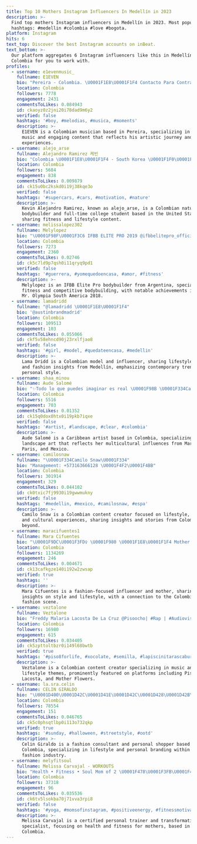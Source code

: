 ```yaml
---
title: Top 10 Mothers Instagram Influencers In Medellín in 2023
description: >-
  Find top mothers Instagram influencers in Medellín in 2023. Most popular
  hashtags: #medellin #colombia #love #bogota.
platform: Instagram
hits: 6
text_top: Discover the best Instagram accounts on inBeat.
text_bottom: >-
  Our platform aggregates 6 Instagram influencers like this in Medellín,
  Colombia for you to work with.
profiles:
  - username: e1evenmusic_
    fullname: E1EVEN
    bio: "Pereira - Colombia. \U0001F1E8\U0001F1F4 Contacto Para Contrataciones \U0001F447\U0001F3FC \U0001F4E5 e11evenmusicofficial@gmail.com Sigueme en mi Fanpage de Facebook \U0001F447\U0001F3FC⚡"
    location: Colombia
    followers: 7778
    engagement: 2431
    commentsToLikes: 0.084943
    id: ckaoyz0z2jni20i78dad9m6y2
    verified: false
    hashtags: '#boy, #melodias, #musica, #moments'
    description: >-
      E1EVEN is a Colombian musician based in Pereira, specializing in melodic
      music and engaging content that reflects his artistic journey and
      experiences.
  - username: alejo_arse
    fullname: Alejandro Ramirez 케빈
    bio: "Colombia \U0001F1E8\U0001F1F4 - South Korea \U0001F1F0\U0001F1F7 FUAA University - Admin Empresas ⚤ Hetero Colombiano 22 Pasión: #fitness #cars #business 1,77cm - 81Kg \U0001F1E8\U0001F1F4 \U0001F1F0\U0001F1F7 - \U0001F1FA\U0001F1F8 \U0001F1E9\U0001F1EA"
    location: Colombia
    followers: 5684
    engagement: 838
    commentsToLikes: 0.009879
    id: ck15u0bc2kskd0i19j38kqe3o
    verified: false
    hashtags: '#supercars, #cars, #motivation, #nature'
    description: >-
      Kevin Alejandro Ramirez, known as alejo_arse, is a Colombian natural
      bodybuilder and full-time college student based in the United States,
      sharing fitness and lifestyle content.
  - username: melissalopez302
    fullname: Melylopez
    bio: "\U0001F98F\U0001F3C6 IFBB ELITE PRO 2019 @ifbbelitepro_official \U0001F98F\U0001F3C6 1st mr olympia South América 2018 \U0001F98F\U0001F3C6 campeona megaplex star ant 2018 @rhinoml"
    location: Colombia
    followers: 7273
    engagement: 2360
    commentsToLikes: 0.02746
    id: ck5c7ld9p7qsh0i11qryq9pd1
    verified: false
    hashtags: '#guerrera, #yomequedoencasa, #amor, #fitness'
    description: >-
      Melylopez is an IFBB Elite Pro bodybuilder from Argentina, specializing in
      fitness and competitive bodybuilding, with notable achievements including
      Mr. Olympia South America 2018.
  - username: lamadridd
    fullname: "@lamadridd \U0001F1E8\U0001F1F4"
    bio: '@austinbrandmadrid'
    location: Colombia
    followers: 109513
    engagement: 103
    commentsToLikes: 0.055066
    id: ckf5v58ehncd90j23rxlfjao8
    verified: false
    hashtags: '#girl, #model, #quedateencasa, #medellin'
    description: >-
      Lama Dridd is a Colombian model and influencer, sharing lifestyle content
      and fashion insights from Medellín, emphasizing contemporary trends and
      personal style.
  - username: shaa_minou
    fullname: Aude Salomé
    bio: "✨Todo lo que puedes imaginar es real \U0001F98B \U0001F334Caribbean girl \U0001F338 from Martinique \U0001F41A • Paris \U0001F1EB\U0001F1F7 México \U0001F1F2\U0001F1FD"
    location: Colombia
    followers: 5516
    engagement: 703
    commentsToLikes: 0.01352
    id: ck15q0dox0htx0i19pkb7iqxe
    verified: false
    hashtags: '#artist, #landscape, #clear, #colombia'
    description: >-
      Aude Salomé is a Caribbean artist based in Colombia, specializing in
      landscape art that reflects her multicultural influences from Martinique,
      Paris, and Mexico.
  - username: camilosnaw
    fullname: "\U0001F334Camilo Snaw\U0001F334"
    bio: "Management: +573163666128 \U0001F4F2\U0001F4BB"
    location: Colombia
    followers: 301914
    engagement: 329
    commentsToLikes: 0.044102
    id: ck0txic7fj9930i19gwwmukny
    verified: false
    hashtags: '#medellin, #mexico, #camilosnaw, #espa'
    description: >-
      Camilo Snaw is a Colombian content creator focused on lifestyle, travel,
      and cultural experiences, sharing insights and stories from Colombia and
      beyond.
  - username: maracifuentes1
    fullname: Mara Cifuentes
    bio: "\U0001F9DC\U0001F3FD‍♀️ \U0001F980 \U0001F1E8\U0001F1F4 Mother @grupo4co \U0001F4CD direccionmoda@grupo4.co NY\U0001F1FA\U0001F1F8 @newiconny Pablo@newiconny.com"
    location: Colombia
    followers: 1134269
    engagement: 246
    commentsToLikes: 0.004671
    id: ck13cafkgze140i192w2zwsap
    verified: true
    hashtags: ''
    description: >-
      Mara Cifuentes is a fashion-focused influencer and mother, sharing
      insights on style and lifestyle, with a connection to the Colombian
      fashion scene.
  - username: veztalone
    fullname: Veztalone
    bio: "Freddy Malaria Lacosta De La Cruz @Pisoocho| #Rap | #Audiovisuales | @motherflowersss • Tan poco \U0001F441 • \U0001F53D"
    location: Colombia
    followers: 16980
    engagement: 615
    commentsToLikes: 0.034405
    id: ck5zpttoltbzr0i149l68bwtb
    verified: true
    hashtags: '#piso8forlife, #xocolate, #semilla, #lapiscinitarascaburda'
    description: >-
      Veztalone is a Colombian content creator specializing in music and
      lifestyle themes, prominently featured on platforms including Pisoocho,
      Lacosta, and Mother Flowers.
  - username: la.sra.celin
    fullname: CELIN GIRALDO
    bio: "\U0001D400\U0001D42C\U0001D41E\U0001D42C\U0001D428\U0001D42B\U0001D41A \U0001D41D\U0001D41E \U0001D40C\U0001D428\U0001D41D\U0001D41A \U0001D41E \U0001D408\U0001D426\U0001D41A\U0001D420\U0001D41E\U0001D427 \U0001D432 \U0001D429\U0001D41E\U0001D42B\U0001D42C\U0001D428\U0001D427\U0001D41A\U0001D425 \U0001D412\U0001D421\U0001D428\U0001D429\U0001D429\U0001D41E\U0001D42B. \U0001D61D\U0001D62A\U0001D625\U0001D622 \U0001D63A \U0001D617\U0001D622\U0001D634\U0001D62A\U0001D630\U0001D62F \U0001D631\U0001D630\U0001D633 \U0001D62D\U0001D622 \U0001D614\U0001D630\U0001D625\U0001D622 \U0001D614\U0001D622\U0001D62E\U0001D622 d\U0001D626\U0001F9D1\U0001F467\U0001F471‍♂️ \U0001F4CD\U0001D402\U0001D41A\U0001D425\U0001D422- \U0001D402\U0001D428\U0001D425\U0001D428\U0001D426\U0001D41B\U0001D422\U0001D41A @glampingnieblasdedapa @garajede.lasracelin ."
    location: Colombia
    followers: 78554
    engagement: 151
    commentsToLikes: 0.046765
    id: ck5c0phsqtlbp0i113o732qkp
    verified: true
    hashtags: '#sunday, #halloween, #streetstyle, #ootd'
    description: >-
      Celin Giraldo is a fashion consultant and personal shopper based in Cali,
      Colombia, specializing in lifestyle and personal branding within the
      fashion industry.
  - username: melyfitsoul
    fullname: Melissa Carvajal - WORKOUTS
    bio: "Health • Fitness • Soul Mom of 2 \U0001F478\U0001F3FB\U0001F478\U0001F3FD • Certified Personal Trainer • Transformation Specialist • Corrective Exercise Specialist \U0001F4CDMiami \U0001F1FA\U0001F1F8/ \U0001F1E8\U0001F1F4"
    location: Colombia
    followers: 37318
    engagement: 96
    commentsToLikes: 0.035536
    id: ck6tv5lsokba70j71vva3rpi8
    verified: false
    hashtags: '#yoga, #momsofinstagram, #positiveenergy, #fitnessmotivation'
    description: >-
      Melissa Carvajal is a certified personal trainer and transformation
      specialist, focusing on health and fitness for mothers, based in Miami and
      Colombia.
---
```


